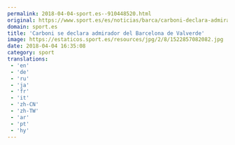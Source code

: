 ```yaml
---
permalink: 2018-04-04-sport.es--910448520.html
original: https://www.sport.es/es/noticias/barca/carboni-declara-admirador-del-barcelona-valverde-6734831?utm_source=rss-noticias&utm_medium=feed&utm_campaign=barca
domain: sport.es
title: 'Carboni se declara admirador del Barcelona de Valverde'
image: https://estaticos.sport.es/resources/jpg/2/8/1522857082082.jpg
date: 2018-04-04 16:35:08
category: sport
translations: 
 - 'en'
 - 'de'
 - 'ru'
 - 'ja'
 - 'fr'
 - 'it'
 - 'zh-CN'
 - 'zh-TW'
 - 'ar'
 - 'pt'
 - 'hy'
---
```


